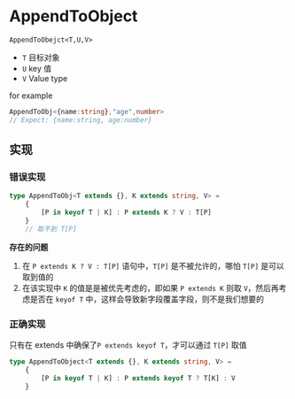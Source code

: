 # AppendToObject

`AppendToObejct<T,U,V>`

- `T` 目标对象
- `U` key 值
- `V` Value type

for example

```ts
AppendToObj<{name:string},"age",number>
// Expect: {name:string, age:number}
```

## 实现

### 错误实现

```ts
type AppendToObj<T extends {}, K extends string, V> = 
	{
		[P in keyof T | K] : P extends K ? V : T[P]
	}
	// 取不到 T[P]
```

**存在的问题**

1. 在 `P extends K ? V : T[P]` 语句中，`T[P]` 是不被允许的，哪怕 `T[P]` 是可以取到值的
2. 在该实现中 `K` 的值是是被优先考虑的，即如果 `P extends K` 则取 `V`，然后再考虑是否在 `keyof T` 中，<span class="imp">这样会导致新字段覆盖字段，则不是我们想要的</span>

### 正确实现

只有在 extends 中确保了`P extends keyof T`，才可以通过 `T[P]` 取值

```ts
type AppendToObject<T extends {}, K extends string, V> = 
	{
		[P in keyof T | K] : P extends keyof T ? T[K] : V
	}	
```
